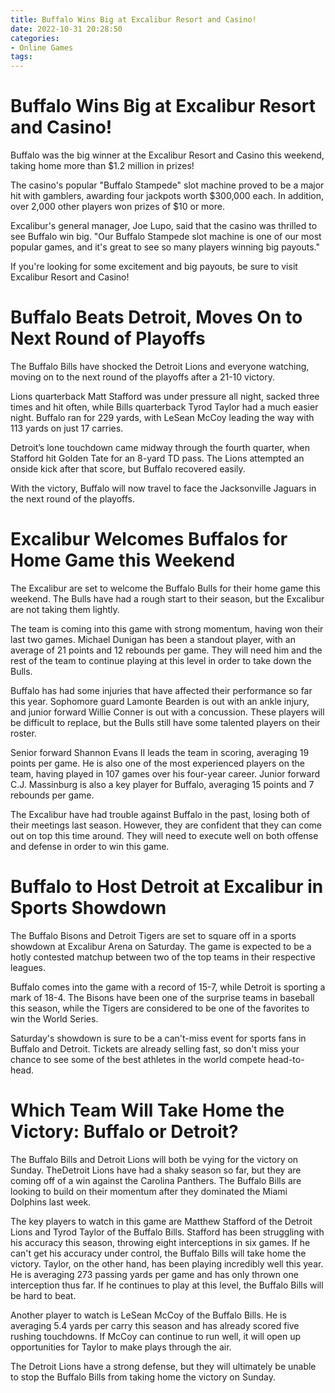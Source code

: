 ```yaml
---
title: Buffalo Wins Big at Excalibur Resort and Casino!
date: 2022-10-31 20:28:50
categories:
- Online Games
tags:
---
```



#  Buffalo Wins Big at Excalibur Resort and Casino!

Buffalo was the big winner at the Excalibur Resort and Casino this weekend, taking home more than $1.2 million in prizes!

The casino's popular "Buffalo Stampede" slot machine proved to be a major hit with gamblers, awarding four jackpots worth $300,000 each. In addition, over 2,000 other players won prizes of $10 or more.

Excalibur's general manager, Joe Lupo, said that the casino was thrilled to see Buffalo win big. "Our Buffalo Stampede slot machine is one of our most popular games, and it's great to see so many players winning big payouts."

If you're looking for some excitement and big payouts, be sure to visit Excalibur Resort and Casino!

#  Buffalo Beats Detroit, Moves On to Next Round of Playoffs

The Buffalo Bills have shocked the Detroit Lions and everyone watching, moving on to the next round of the playoffs after a 21-10 victory.

Lions quarterback Matt Stafford was under pressure all night, sacked three times and hit often, while Bills quarterback Tyrod Taylor had a much easier night. Buffalo ran for 229 yards, with LeSean McCoy leading the way with 113 yards on just 17 carries.

Detroit’s lone touchdown came midway through the fourth quarter, when Stafford hit Golden Tate for an 8-yard TD pass. The Lions attempted an onside kick after that score, but Buffalo recovered easily.

With the victory, Buffalo will now travel to face the Jacksonville Jaguars in the next round of the playoffs.

#  Excalibur Welcomes Buffalos for Home Game this Weekend

The Excalibur are set to welcome the Buffalo Bulls for their home game this weekend. The Bulls have had a rough start to their season, but the Excalibur are not taking them lightly.

The team is coming into this game with strong momentum, having won their last two games. Michael Dunigan has been a standout player, with an average of 21 points and 12 rebounds per game. They will need him and the rest of the team to continue playing at this level in order to take down the Bulls.

Buffalo has had some injuries that have affected their performance so far this year. Sophomore guard Lamonte Bearden is out with an ankle injury, and junior forward Willie Conner is out with a concussion. These players will be difficult to replace, but the Bulls still have some talented players on their roster.

Senior forward Shannon Evans II leads the team in scoring, averaging 19 points per game. He is also one of the most experienced players on the team, having played in 107 games over his four-year career. Junior forward C.J. Massinburg is also a key player for Buffalo, averaging 15 points and 7 rebounds per game.

The Excalibur have had trouble against Buffalo in the past, losing both of their meetings last season. However, they are confident that they can come out on top this time around. They will need to execute well on both offense and defense in order to win this game.

#  Buffalo to Host Detroit at Excalibur in Sports Showdown

The Buffalo Bisons and Detroit Tigers are set to square off in a sports showdown at Excalibur Arena on Saturday. The game is expected to be a hotly contested matchup between two of the top teams in their respective leagues.

Buffalo comes into the game with a record of 15-7, while Detroit is sporting a mark of 18-4. The Bisons have been one of the surprise teams in baseball this season, while the Tigers are considered to be one of the favorites to win the World Series.

Saturday's showdown is sure to be a can't-miss event for sports fans in Buffalo and Detroit. Tickets are already selling fast, so don't miss your chance to see some of the best athletes in the world compete head-to-head.

#  Which Team Will Take Home the Victory: Buffalo or Detroit?

The Buffalo Bills and Detroit Lions will both be vying for the victory on Sunday. TheDetroit Lions have had a shaky season so far, but they are coming off of a win against the Carolina Panthers. The Buffalo Bills are looking to build on their momentum after they dominated the Miami Dolphins last week.

The key players to watch in this game are Matthew Stafford of the Detroit Lions and Tyrod Taylor of the Buffalo Bills. Stafford has been struggling with his accuracy this season, throwing eight interceptions in six games. If he can't get his accuracy under control, the Buffalo Bills will take home the victory. Taylor, on the other hand, has been playing incredibly well this year. He is averaging 273 passing yards per game and has only thrown one interception thus far. If he continues to play at this level, the Buffalo Bills will be hard to beat.

Another player to watch is LeSean McCoy of the Buffalo Bills. He is averaging 5.4 yards per carry this season and has already scored five rushing touchdowns. If McCoy can continue to run well, it will open up opportunities for Taylor to make plays through the air.

The Detroit Lions have a strong defense, but they will ultimately be unable to stop the Buffalo Bills from taking home the victory on Sunday.